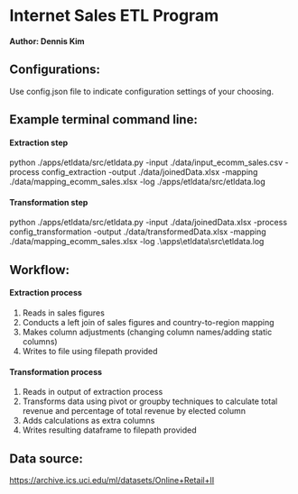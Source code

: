 # Internet Sales ETL Program
#### Author: Dennis Kim

## Configurations:
Use config.json file to indicate configuration settings of your choosing. 
## Example terminal command line:
#### Extraction step
python ./apps/etldata/src/etldata.py -input ./data/input_ecomm_sales.csv -process config_extraction -output ./data/joinedData.xlsx -mapping ./data/mapping_ecomm_sales.xlsx -log ./apps/etldata/src/etldata.log
#### Transformation step
python ./apps/etldata/src/etldata.py -input ./data/joinedData.xlsx -process config_transformation -output ./data/transformedData.xlsx -mapping ./data/mapping_ecomm_sales.xlsx -log .\apps\etldata\src\etldata.log

## Workflow:
#### Extraction process
1) Reads in sales figures
2) Conducts a left join of sales figures and country-to-region mapping
3) Makes column adjustments (changing column names/adding static columns)
4) Writes to file using filepath provided

#### Transformation process
1) Reads in output of extraction process
2) Transforms data using pivot or groupby techniques to calculate total revenue and percentage of total revenue by elected column
3) Adds calculations as extra columns
4) Writes resulting dataframe to filepath provided

## Data source:
https://archive.ics.uci.edu/ml/datasets/Online+Retail+II





